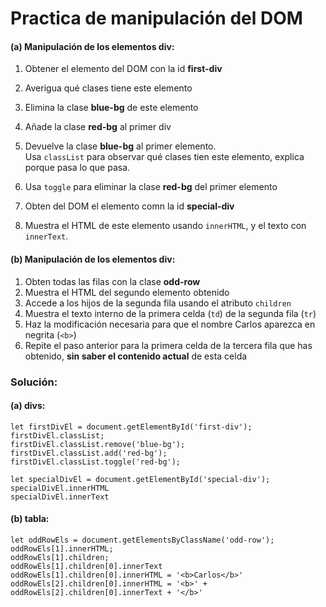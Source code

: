 # Practica de manipulación del DOM
#### (a) Manipulación de los elementos div:
1. Obtener el elemento del DOM con la id **first-div**
2. Averigua qué clases tiene este elemento
3. Elimina la clase **blue-bg** de este elemento
4. Añade la clase **red-bg** al primer div
5. Devuelve la clase **blue-bg** al primer elemento.   
Usa `classList` para observar qué clases tien este elemento, explica porque pasa lo que pasa.
6. Usa `toggle` para eliminar la clase **red-bg** del primer elemento

7. Obten del DOM el elemento comn la id **special-div**
8. Muestra el HTML de este elemento usando `innerHTML`, y el texto con `innerText`.

#### (b) Manipulación de los elementos div:
1. Obten todas las filas con la clase **odd-row**
2. Muestra el HTML del segundo elemento obtenido
3. Accede a los hijos de la segunda fila usando el atributo `children`
4. Muestra el texto interno de la primera celda (`td`) de la segunda fila (`tr`)
5. Haz la modificación necesaria para que el nombre Carlos aparezca en negrita (`<b>`)
6. Repite el paso anterior para la primera celda de la tercera fila que has obtenido, **sin saber el contenido actual** de esta celda

### Solución:
#### (a) divs:
```
let firstDivEl = document.getElementById('first-div');
firstDivEl.classList;
firstDivEl.classList.remove('blue-bg');
firstDivEl.classList.add('red-bg');
firstDivEl.classList.toggle('red-bg');

let specialDivEl = document.getElementById('special-div');
specialDivEl.innerHTML
specialDivEl.innerText
```

#### (b) tabla:
```
let oddRowEls = document.getElementsByClassName('odd-row');
oddRowEls[1].innerHTML;
oddRowEls[1].children;
oddRowEls[1].children[0].innerText
oddRowEls[1].children[0].innerHTML = '<b>Carlos</b>'
oddRowEls[2].children[0].innerHTML = '<b>' + oddRowEls[2].children[0].innerText + '</b>'
```